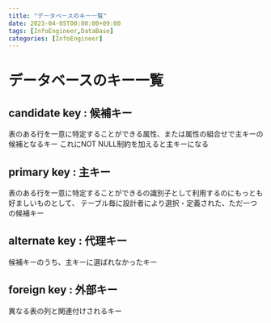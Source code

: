 ```yaml
---
title: "データベースのキー一覧"
date: 2023-04-05T00:00:00+09:00
tags: [InfoEngineer,DataBase]
categories: [InfoEngineer]
---
```

# データベースのキー一覧

## candidate key : 候補キー

表のある行を一意に特定することができる属性、または属性の組合せで主キーの候補となるキー
これにNOT NULL制約を加えると主キーになる

## primary key : 主キー

表のある行を一意に特定することができるの識別子として利用するのにもっとも好ましいものとして、
テーブル毎に設計者により選択・定義された、ただ一つの候補キー

## alternate key : 代理キー

候補キーのうち、主キーに選ばれなかったキー

## foreign key : 外部キー

異なる表の列と関連付けされるキー
